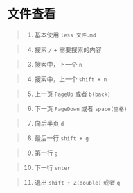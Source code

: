 # 文件查看

> 1. 基本使用
`less 文件.md`

> 4. 搜索
`/` + 需要搜索的内容

> 3. 搜索中，下一个
`n`

> 4. 搜索中，上一个
`shift + n`

> 5. 上一页
`PageUp`  或者 `b(back)`

> 6. 下一页
`PageDown`  或者  `space(空格)`

> 7. 向后半页
`d`

> 8. 最后一行
`shift + g`

> 9. 第一行
`g`

> 10. 下一行
`enter`

> 11. 退出
`shift + Z(double)` 或者 `q`